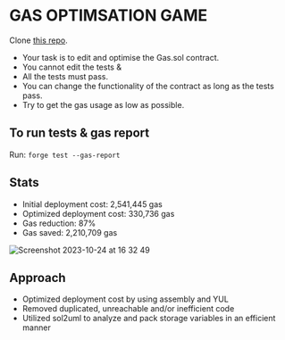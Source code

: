 # GAS OPTIMSATION GAME

Clone <a href="https://github.com/ExtropyIO/GasOptimisationFoundry">this repo</a>.

- Your task is to edit and optimise the Gas.sol contract.
- You cannot edit the tests &
- All the tests must pass.
- You can change the functionality of the contract as long as the tests pass.
- Try to get the gas usage as low as possible.

## To run tests & gas report

Run: `forge test --gas-report`

## Stats

- Initial deployment cost: 2,541,445 gas
- Optimized deployment cost: 330,736 gas
- Gas reduction: 87%
- Gas saved: 2,210,709 gas

![Screenshot 2023-10-24 at 16 32 49](https://github.com/UrbanWill/foundry-gas-optimization/assets/47801291/ef4d7edb-f01f-4e5f-9aff-9d40758cf668)

## Approach

- Optimized deployment cost by using assembly and YUL
- Removed duplicated, unreachable and/or inefficient code
- Utilized sol2uml to analyze and pack storage variables in an efficient manner
